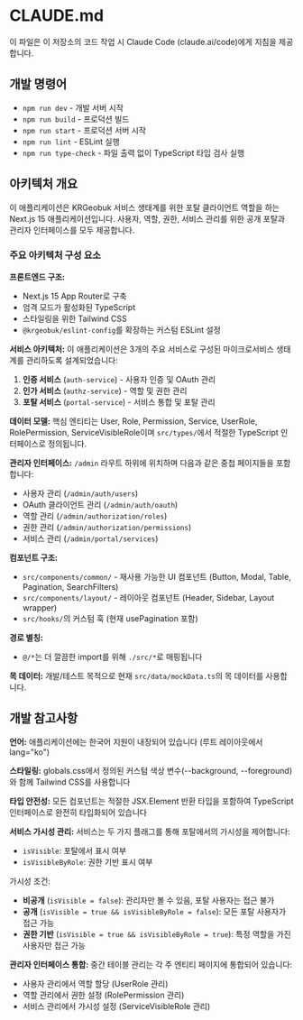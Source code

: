 # CLAUDE.md

이 파일은 이 저장소의 코드 작업 시 Claude Code (claude.ai/code)에게 지침을 제공합니다.

## 개발 명령어

- `npm run dev` - 개발 서버 시작
- `npm run build` - 프로덕션 빌드
- `npm run start` - 프로덕션 서버 시작
- `npm run lint` - ESLint 실행
- `npm run type-check` - 파일 출력 없이 TypeScript 타입 검사 실행

## 아키텍처 개요

이 애플리케이션은 KRGeobuk 서비스 생태계를 위한 포탈 클라이언트 역할을 하는 Next.js 15 애플리케이션입니다. 사용자, 역할, 권한, 서비스 관리를 위한 공개 포탈과 관리자 인터페이스를 모두 제공합니다.

### 주요 아키텍처 구성 요소

**프론트엔드 구조:**
- Next.js 15 App Router로 구축
- 엄격 모드가 활성화된 TypeScript
- 스타일링을 위한 Tailwind CSS
- `@krgeobuk/eslint-config`를 확장하는 커스텀 ESLint 설정

**서비스 아키텍처:**
이 애플리케이션은 3개의 주요 서비스로 구성된 마이크로서비스 생태계를 관리하도록 설계되었습니다:
1. **인증 서비스** (`auth-service`) - 사용자 인증 및 OAuth 관리
2. **인가 서비스** (`authz-service`) - 역할 및 권한 관리
3. **포탈 서비스** (`portal-service`) - 서비스 통합 및 포탈 관리

**데이터 모델:**
핵심 엔티티는 User, Role, Permission, Service, UserRole, RolePermission, ServiceVisibleRole이며 `src/types/`에서 적절한 TypeScript 인터페이스로 정의됩니다.

**관리자 인터페이스:**
`/admin` 라우트 하위에 위치하며 다음과 같은 중첩 페이지들을 포함합니다:
- 사용자 관리 (`/admin/auth/users`)
- OAuth 클라이언트 관리 (`/admin/auth/oauth`)
- 역할 관리 (`/admin/authorization/roles`)
- 권한 관리 (`/admin/authorization/permissions`)
- 서비스 관리 (`/admin/portal/services`)

**컴포넌트 구조:**
- `src/components/common/` - 재사용 가능한 UI 컴포넌트 (Button, Modal, Table, Pagination, SearchFilters)
- `src/components/layout/` - 레이아웃 컴포넌트 (Header, Sidebar, Layout wrapper)
- `src/hooks/`의 커스텀 훅 (현재 usePagination 포함)

**경로 별칭:**
- `@/*`는 더 깔끔한 import를 위해 `./src/*`로 매핑됩니다

**목 데이터:**
개발/테스트 목적으로 현재 `src/data/mockData.ts`의 목 데이터를 사용합니다.

## 개발 참고사항

**언어:** 애플리케이션에는 한국어 지원이 내장되어 있습니다 (루트 레이아웃에서 lang="ko")

**스타일링:** globals.css에서 정의된 커스텀 색상 변수(--background, --foreground)와 함께 Tailwind CSS를 사용합니다

**타입 안전성:** 모든 컴포넌트는 적절한 JSX.Element 반환 타입을 포함하여 TypeScript 인터페이스로 완전히 타입화되어 있습니다

**서비스 가시성 관리:**
서비스는 두 가지 플래그를 통해 포탈에서의 가시성을 제어합니다:
- `isVisible`: 포탈에서 표시 여부
- `isVisibleByRole`: 권한 기반 표시 여부

가시성 조건:
- **비공개** (`isVisible = false`): 관리자만 볼 수 있음, 포탈 사용자는 접근 불가
- **공개** (`isVisible = true && isVisibleByRole = false`): 모든 포탈 사용자가 접근 가능
- **권한 기반** (`isVisible = true && isVisibleByRole = true`): 특정 역할을 가진 사용자만 접근 가능

**관리자 인터페이스 통합:**
중간 테이블 관리는 각 주 엔티티 페이지에 통합되어 있습니다:
- 사용자 관리에서 역할 할당 (UserRole 관리)
- 역할 관리에서 권한 설정 (RolePermission 관리)
- 서비스 관리에서 가시성 설정 (ServiceVisibleRole 관리)